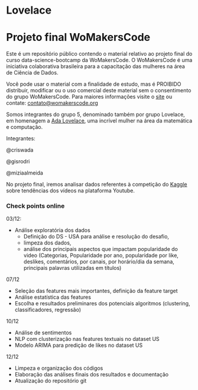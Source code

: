﻿# Lovelace
# Projeto final WoMakersCode

Este é um repositório público contendo o material relativo ao projeto final do curso data-science-bootcamp da WoMakersCode. O WoMakersCode é uma iniciativa colaborativa brasileira para a capacitação das mulheres na área de Ciência de Dados.

Você pode usar o material com a finalidade de estudo, mas é PROIBIDO distribuir, modificar ou o uso comercial deste material sem o consentimento do grupo WoMakersCode. Para maiores informações visite o [site](https://womakerscode.org/datascience-bootamp-saopaulo) ou contate: contato@womakerscode.org

Somos integrantes do grupo 5, denominado também por grupo Lovelace, em homenagem a [Ada Lovelace](https://pt.wikipedia.org/wiki/Ada_Lovelace), uma incrível mulher na área da matemática e computação.

Integrantes:

@criswada

@gisrodri

@miziaalmeida

No projeto final, iremos analisar dados referentes à competição do [Kaggle](https://www.kaggle.com/datasnaek/youtube-new) sobre tendências dos vídeos na plataforma Youtube.


### Check points online

03/12:
- Análise exploratória dos dados 
   - Definição do DS - USA para análise e resolução do desafio, 
   - limpeza dos dados, 
   - análise dos principais aspectos que impactam popularidade do video (Categorias, Popularidade por ano, popularidade por like, deslikes, comentários, por canais, por horário/dia da semana, principais palavras utilizadas em títulos)


07/12
- Seleção das features mais importantes, definição da feature target
- Análise estatística das features
- Escolha e resultados preliminares dos potenciais algoritmos (clustering, classificadores, regressão)

10/12
- Análise de sentimentos
- NLP com clusterização nas features textuais no dataset US
- Modelo ARIMA para predição de likes no dataset US

12/12
- Limpeza e organização dos códigos
- Elaboração das análises finais dos resultados e documentação
- Atualização do repositório git

